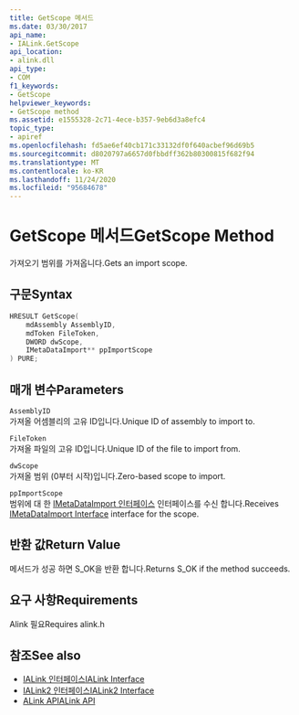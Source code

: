 ```yaml
---
title: GetScope 메서드
ms.date: 03/30/2017
api_name:
- IALink.GetScope
api_location:
- alink.dll
api_type:
- COM
f1_keywords:
- GetScope
helpviewer_keywords:
- GetScope method
ms.assetid: e1555328-2c71-4ece-b357-9eb6d3a8efc4
topic_type:
- apiref
ms.openlocfilehash: fd5ae6ef40cb171c33132df0f640acbef96d69b5
ms.sourcegitcommit: d8020797a6657d0fbbdff362b80300815f682f94
ms.translationtype: MT
ms.contentlocale: ko-KR
ms.lasthandoff: 11/24/2020
ms.locfileid: "95684678"
---
```

# <a name="getscope-method"></a><span data-ttu-id="e0947-102">GetScope 메서드</span><span class="sxs-lookup"><span data-stu-id="e0947-102">GetScope Method</span></span>

<span data-ttu-id="e0947-103">가져오기 범위를 가져옵니다.</span><span class="sxs-lookup"><span data-stu-id="e0947-103">Gets an import scope.</span></span>  
  
## <a name="syntax"></a><span data-ttu-id="e0947-104">구문</span><span class="sxs-lookup"><span data-stu-id="e0947-104">Syntax</span></span>  
  
```cpp  
HRESULT GetScope(  
    mdAssembly AssemblyID,  
    mdToken FileToken,  
    DWORD dwScope,  
    IMetaDataImport** ppImportScope  
) PURE;  
```  
  
## <a name="parameters"></a><span data-ttu-id="e0947-105">매개 변수</span><span class="sxs-lookup"><span data-stu-id="e0947-105">Parameters</span></span>  

 `AssemblyID`  
 <span data-ttu-id="e0947-106">가져올 어셈블리의 고유 ID입니다.</span><span class="sxs-lookup"><span data-stu-id="e0947-106">Unique ID of assembly to import to.</span></span>  
  
 `FileToken`  
 <span data-ttu-id="e0947-107">가져올 파일의 고유 ID입니다.</span><span class="sxs-lookup"><span data-stu-id="e0947-107">Unique ID of the file to import from.</span></span>  
  
 `dwScope`  
 <span data-ttu-id="e0947-108">가져올 범위 (0부터 시작)입니다.</span><span class="sxs-lookup"><span data-stu-id="e0947-108">Zero-based scope to import.</span></span>  
  
 `ppImportScope`  
 <span data-ttu-id="e0947-109">범위에 대 한 [IMetaDataImport 인터페이스](../metadata/imetadataimport-interface.md) 인터페이스를 수신 합니다.</span><span class="sxs-lookup"><span data-stu-id="e0947-109">Receives [IMetaDataImport Interface](../metadata/imetadataimport-interface.md) interface for the scope.</span></span>  
  
## <a name="return-value"></a><span data-ttu-id="e0947-110">반환 값</span><span class="sxs-lookup"><span data-stu-id="e0947-110">Return Value</span></span>  

 <span data-ttu-id="e0947-111">메서드가 성공 하면 S_OK을 반환 합니다.</span><span class="sxs-lookup"><span data-stu-id="e0947-111">Returns S_OK if the method succeeds.</span></span>  
  
## <a name="requirements"></a><span data-ttu-id="e0947-112">요구 사항</span><span class="sxs-lookup"><span data-stu-id="e0947-112">Requirements</span></span>  

 <span data-ttu-id="e0947-113">Alink 필요</span><span class="sxs-lookup"><span data-stu-id="e0947-113">Requires alink.h</span></span>  
  
## <a name="see-also"></a><span data-ttu-id="e0947-114">참조</span><span class="sxs-lookup"><span data-stu-id="e0947-114">See also</span></span>

- [<span data-ttu-id="e0947-115">IALink 인터페이스</span><span class="sxs-lookup"><span data-stu-id="e0947-115">IALink Interface</span></span>](ialink-interface.md)
- [<span data-ttu-id="e0947-116">IALink2 인터페이스</span><span class="sxs-lookup"><span data-stu-id="e0947-116">IALink2 Interface</span></span>](ialink2-interface.md)
- [<span data-ttu-id="e0947-117">ALink API</span><span class="sxs-lookup"><span data-stu-id="e0947-117">ALink API</span></span>](index.md)
